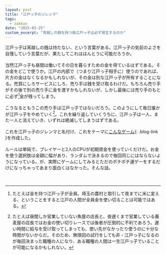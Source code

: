 ```yaml
---
layout: post
title: "江戸っ子のジレンマ"
tags:
  - zakkan
date: "2025-03-25"
custom_excerpt: "宵越しの銭を持つ偽江戸っ子は必ず発生するのか"
---
```

江戸っ子は宵越しの銭は持たない、という言葉がある。江戸っ子の気前のよさを自慢していう言葉だが、果たしてこれはほんとうに可能だろうか。<br>
<br>
当然江戸っ子も昼間は働いてその日を暮らすための金を得ているはずである。その金をどこで使うか。江戸の内部で（つまり江戸っ子相手に）使うのであれば、片方の金はなくなるかもしれないが、その金は別な江戸っ子が所有することになる。売買にしろサービスにしろ、売り手は銭を受け取るわけだ。もちろん売り手がその後で別の売り手に金を渡すかもしれないが、しかし最後には売り手のもとに必ず[^1]金が残ってしまう。<br>
<br>
こうなるともうこの売り手は江戸っ子ではないだろう。このようにして毎日誰かが江戸っ子をやめていく[^2]。これを繰り返していくうちに、江戸っ子は一人、また一人と消えていき、いずれは絶滅してしまうはずである。<br>
<br>
これを江戸っ子のジレンマと名付け、これをテーマに[こんなゲーム](https://coiluck.moe/truth-edokko){: .blog-link }を作成した。<br>
<br>
ルールは単純で、プレイヤーと2人のCPUが初期資金を使っていくだけだ。お金を使う選択肢は金額に幅があり、ランダムで決まるので毎回同じにはならないようになっている。が、実際にゲームにしてみるとただのポチポチ運ゲーをするだけになっちゃってあまり面白くはなかった。そんな話。<br>
<br>
<br>

[^1]: たとえば金を持つ江戸っ子が全員、埼玉の農村と取引して夜までに米に変える、ということをすると江戸の人間が全員金を使い切ることは可能ではある。

[^2]: たとえば昼間しか営業していない魚屋の店長と、夜遅くまで営業している蕎麦屋の店長ではお金の使い切りレースでは後者が圧倒的に不利であろう。遅い時間に給与を受け取ってしまっても、使い先がなかったり使うのに十分な時間がないからだ。そのため、無限回の試行をしても非・江戸っ子になるのが毎回決まった職種の人になり、ある職種の人間は一生江戸っ子でいることが可能になるかもしれない。

